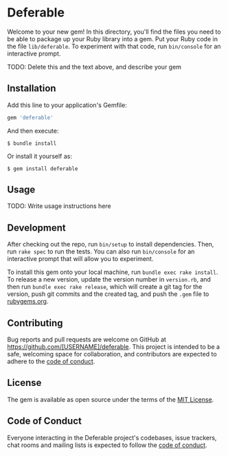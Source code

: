 # Deferable

Welcome to your new gem! In this directory, you'll find the files you need to be able to package up your Ruby library into a gem. Put your Ruby code in the file `lib/deferable`. To experiment with that code, run `bin/console` for an interactive prompt.

TODO: Delete this and the text above, and describe your gem

## Installation

Add this line to your application's Gemfile:

```ruby
gem 'deferable'
```

And then execute:

    $ bundle install

Or install it yourself as:

    $ gem install deferable

## Usage

TODO: Write usage instructions here

## Development

After checking out the repo, run `bin/setup` to install dependencies. Then, run `rake spec` to run the tests. You can also run `bin/console` for an interactive prompt that will allow you to experiment.

To install this gem onto your local machine, run `bundle exec rake install`. To release a new version, update the version number in `version.rb`, and then run `bundle exec rake release`, which will create a git tag for the version, push git commits and the created tag, and push the `.gem` file to [rubygems.org](https://rubygems.org).

## Contributing

Bug reports and pull requests are welcome on GitHub at https://github.com/[USERNAME]/deferable. This project is intended to be a safe, welcoming space for collaboration, and contributors are expected to adhere to the [code of conduct](https://github.com/[USERNAME]/deferable/blob/master/CODE_OF_CONDUCT.md).

## License

The gem is available as open source under the terms of the [MIT License](https://opensource.org/licenses/MIT).

## Code of Conduct

Everyone interacting in the Deferable project's codebases, issue trackers, chat rooms and mailing lists is expected to follow the [code of conduct](https://github.com/[USERNAME]/deferable/blob/master/CODE_OF_CONDUCT.md).
